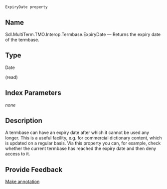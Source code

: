 

# 
    ExpiryDate property



## Name

Sdl.MultiTerm.TMO.Interop.Termbase.ExpiryDate —          Returns the expiry date of the termbase.



## Type

Date

(read)



## Index Parameters
*none*


## Description



A termbase can have an expiry date after which it cannot be used any longer. This is a useful facility, e.g. for commercial dictionary content, which is updated on a regular basis. Via this property you can, for example, check whether the current termbase has reached the expiry date and then deny access to it.



## Provide Feedback

[Make annotation](mailto:sdk-feedback@sdl.com&amp;subject=Reference%20for%20Sdl.MultiTerm.TMO.Interop.Termbase.ExpiryDate)

